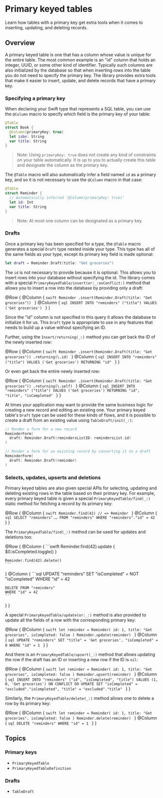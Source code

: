 # Primary keyed tables

Learn how tables with a primary key get extra tools when it comes to inserting, updating, and
deleting records.

## Overview

A primary keyed table is one that has a column whose value is unique for the entire table. The most
common example is an "id" column that holds an integer, UUID, or some other kind of identifier.
Typically such columns are also initialized by the database so that when inserting rows into the
table you do not need to specify the primary key. The library provides extra tools that make it
easier to insert, update, and delete records that have a primary key.

### Specifying a primary key

When declaring your Swift type that represents a SQL table, you can use the `@Column` macro to
specify which field is the primary key of your table:

```swift
@Table
struct Book {
  @Column(primaryKey: true)
  let isbn: String
  var title: String
}
```

> Note: Using `primaryKey: true` does not create any kind of constraints on your table
> automatically. It is up to you to actually create this table and designate the column as the
> primary key.

The `@Table` macro will also automatically infer a field named `id` as a primary key, and so it is
not necessary to use the `@Column` macro in that case:

```swift
@Table
struct Reminder {
  // Automatically inferred '@Column(primaryKey: true)'
  let id: Int
  var title: String
}
```

> Note: At most one column can be designated as a primary key.

### Drafts

Once a primary key has been specified for a type, the `@Table` macro generates a special `Draft`
type nested inside your type. This type has all of the same fields as your type, except its primary
key field is made optional:

```swift
let draft = Reminder.Draft(title: "Get groceries")
```

The `id` is not necessary to provide because it is optional. This allows you to insert rows into
your database without specifying the id. The library comes with a special
``PrimaryKeyedTable/insert(or:_:onConflict:)`` method that allows you to insert a row
into the database by providing only a draft:

@Row {
  @Column {
    ```swift
    Reminder
      .insert(Reminder.Draft(title: "Get groceries"))
    ```
  }
  @Column {
    ```sql
    INSERT INTO "reminders"
      ("title")
    VALUES
      ('Get groceries')
    ```
  }
}

Since the "id" column is not specified in this query it allows the database to initialize it for us.
This `Draft` type is appropriate to use in any features that needs to build up a value without
specifying an ID.

Further, using the ``Insert/returning(_:)`` method you can get back the ID of the newly inserted
row:

@Row {
  @Column {
    ```swift
    Reminder
      .insert(Reminder.Draft(title: "Get groceries"))
      .returning(\.id)
    ```
  }
  @Column {
    ```sql
    INSERT INTO "reminders"
      ("title")
    VALUES
      ('Get groceries')
    RETURNING
      "id"
    ```
  }
}

Or even get back the entire newly inserted row:

@Row {
  @Column {
    ```swift
    Reminder
      .insert(Reminder.Draft(title: "Get groceries"))
      .returning(\.self)
    ```
  }
  @Column {
    ```sql
    INSERT INTO "reminders"
      ("title")
    VALUES
      ('Get groceries')
    RETURNING
      "id", "title", "isCompleted"
    ```
  }
}

At times your application may want to provide the same business logic for creating a new record and
editing an existing one. Your primary keyed table's `Draft` type can be used for these kinds of
flows, and it is possible to create a draft from an existing value using ``TableDraft/init(_:)``:

```swift
// Render a form for a new record
ReminderForm(
  draft: Reminder.Draft(remindersListID: remindersList.id)
)

// Render a form for an existing record by converting it to a draft
ReminderForm(
  draft: Reminder.Draft(reminder)
)
```

### Selects, updates, upserts and deletions

Primary keyed tables are also given special APIs for selecting, updating and deleting existing rows
in the table based on their primary key. For example, every primary keyed table is given a special
``PrimaryKeyedTable/find(_:)`` static method for fetching a record by its primary key:

@Row {
  @Column {
    ```swift
    Reminder.find(42)
    // => Reminder
    ```
  }
  @Column {
    ```sql
    SELECT "reminders".…
    FROM "reminders"
    WHERE "reminders"."id" = 42
    ```
  }
}

The ``PrimaryKeyedTable/find(_:)`` method can be used for updates and deletions too:

@Row {
  @Column {
    ```swift
    Reminder.find(42).update {
      $0.isCompleted.toggle()
    }

    Reminder.find(42).delete()
    ```
  }
  @Column {
    ```sql
    UPDATE "reminders"
    SET "isCompleted" = NOT "isCompleted"
    WHERE "id" = 42

    DELETE FROM "reminders"
    WHERE "id" = 42
    ```
  }
}


A special ``PrimaryKeyedTable/update(or:_:)`` method is also provided to update all the fields of a
row with the corresponding primary key:

@Row {
  @Column {
    ```swift
    let reminder = Reminder(
      id: 1,
      title: "Get groceries",
      isCompleted: false
    )
    Reminder.update(reminder)
    ```
  }
  @Column {
    ```sql
    UPDATE "reminders" SET
      "title" = 'Get groceries',
      "isCompleted" = 0
    WHERE "id" = 1
    ```
  }
}

And there is an ``PrimaryKeyedTable/upsert(_:)`` method that allows updating the row if the
draft has an ID or inserting a new row if the ID is `nil`:

@Row {
  @Column {
    ```swift
    let reminder = Reminder(
      id: 1,
      title: "Get groceries",
      isCompleted: false
    )
    Reminder.upsert(reminder)
    ```
  }
  @Column {
    ```sql
    INSERT INTO "reminders"
    ("id", "isCompleted", "title")
    VALUES
    (1, 0, 'Get groceries')
    ON CONFLICT DO UPDATE SET
      "isCompleted" =
        "excluded"."isCompleted",
      "title" = "excluded"."title"
    ```
  }
}

Similarly, the ``PrimaryKeyedTable/delete(_:)`` method allows one to delete a row by its primary
key:

@Row {
  @Column {
    ```swift
    let reminder = Reminder(
      id: 1,
      title: "Get groceries",
      isCompleted: false
    )
    Reminder.delete(reminder)
    ```
  }
  @Column {
    ```sql
    DELETE "reminders"
    WHERE "id" = 1
    ```
  }
}

## Topics

### Primary keys

- ``PrimaryKeyedTable``
- ``PrimaryKeyedTableDefinition``

### Drafts

- ``TableDraft``
